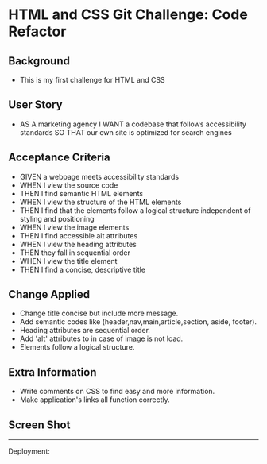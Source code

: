 # HTML and CSS Git Challenge: Code Refactor

## Background
* This is my first challenge for HTML and CSS


## User Story
* AS A marketing agency
I WANT a codebase that follows accessibility standards
SO THAT our own site is optimized for search engines

## Acceptance Criteria

* GIVEN a webpage meets accessibility standards
* WHEN I view the source code
* THEN I find semantic HTML elements
* WHEN I view the structure of the HTML elements
* THEN I find that the elements follow a logical structure independent of styling and positioning
* WHEN I view the image elements
* THEN I find accessible alt attributes
* WHEN I view the heading attributes
* THEN they fall in sequential order
* WHEN I view the title element
* THEN I find a concise, descriptive title

## Change Applied
* Change title concise but include more message.
* Add semantic codes like (header,nav,main,article,section, aside, footer).
* Heading attributes are sequential order.
* Add 'alt' attributes to in case of image is not load.
* Elements follow a logical structure.

## Extra Information
* Write comments on CSS to find easy and more information.
* Make application's links all function correctly.

## Screen Shot

---

Deployment: 